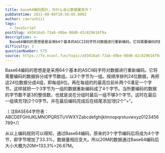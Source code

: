 ```yaml
---
title: base64编码图片，为什么会让数据量变大？
pubDatetime: 2021-08-08T18:56:05.000Z
author: caorushizi
tags:
  - JavaScript
postSlug: a93416a5-73ab-49be-98d0-42c829616f9a
description: >-
  Base64编码的思想是是采用64个基本的ASCII码字符对数据进行重新编码。它将需要编码的数据拆分成字节数组。以3个字节为一组。按顺序排列24位数据，再把这24位数据分成4组，即每组6位。再在每组的的最高位前补两个0凑足一个字节。这样就把一个3字节为一组的数据重新编码成了4个字节。当所要编码的数据的字节数不是3的整倍数，也就是说在分组时最后一组不够3个字节。这时在最后一组填充1到2个0字节。并在
difficulty: 3
questionNumber: 575
source: https://fe.ecool.fun/topic/a93416a5-73ab-49be-98d0-42c829616f9a
---
```


Base64编码的思想是是采用64个基本的ASCII码字符对数据进行重新编码。它将需要编码的数据拆分成字节数组。以3个字节为一组。按顺序排列24位数据，再把这24位数据分成4组，即每组6位。再在每组的的最高位前补两个0凑足一个字节。这样就把一个3字节为一组的数据重新编码成了4个字节。当所要编码的数据的字节数不是3的整倍数，也就是说在分组时最后一组不够3个字节。这时在最后一组填充1到2个0字节。并在最后编码完成后在结尾添加1到2个"="。

（ 注BASE64字符表：ABCDEFGHIJKLMNOPQRSTUVWXYZabcdefghijklmnopqrstuvwxyz0123456789+/）

从以上编码规则可以得知，通过Base64编码，原来的3个字节编码后将成为4个字节，即字节增加了33.3%，数据量相应变大。所以20M的数据通过Base64编码后大小大概为20M*133.3%=26.67M。


